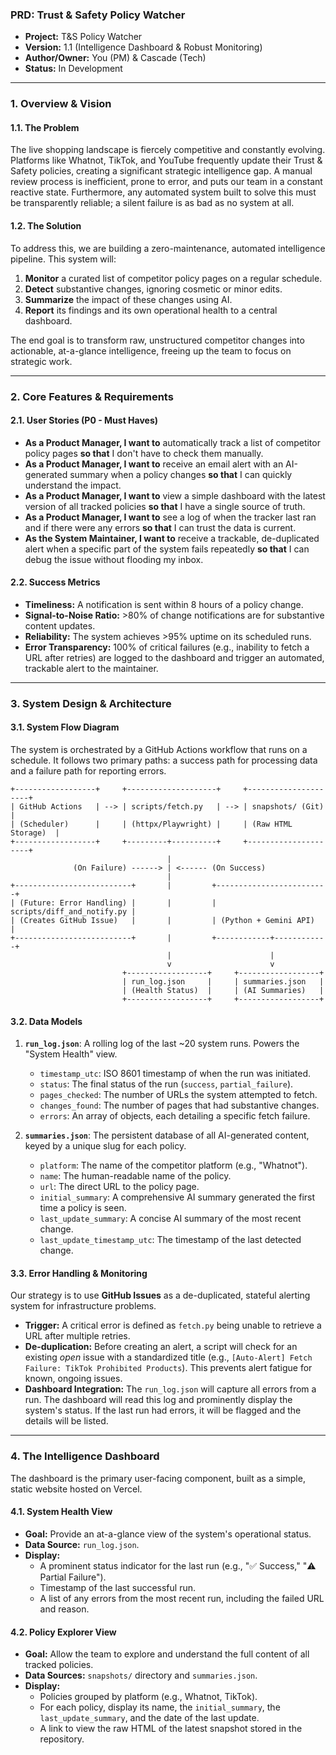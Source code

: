 ### **PRD: Trust & Safety Policy Watcher**

*   **Project:** T&S Policy Watcher
*   **Version:** 1.1 (Intelligence Dashboard & Robust Monitoring)
*   **Author/Owner:** You (PM) & Cascade (Tech)
*   **Status:** In Development

---

### **1. Overview & Vision**

#### **1.1. The Problem**
The live shopping landscape is fiercely competitive and constantly evolving. Platforms like Whatnot, TikTok, and YouTube frequently update their Trust & Safety policies, creating a significant strategic intelligence gap. A manual review process is inefficient, prone to error, and puts our team in a constant reactive state. Furthermore, any automated system built to solve this must be transparently reliable; a silent failure is as bad as no system at all.

#### **1.2. The Solution**
To address this, we are building a zero-maintenance, automated intelligence pipeline. This system will:
1.  **Monitor** a curated list of competitor policy pages on a regular schedule.
2.  **Detect** substantive changes, ignoring cosmetic or minor edits.
3.  **Summarize** the impact of these changes using AI.
4.  **Report** its findings and its own operational health to a central dashboard.

The end goal is to transform raw, unstructured competitor changes into actionable, at-a-glance intelligence, freeing up the team to focus on strategic work.

---

### **2. Core Features & Requirements**

#### **2.1. User Stories (P0 - Must Haves)**
*   **As a Product Manager, I want to** automatically track a list of competitor policy pages **so that** I don't have to check them manually.
*   **As a Product Manager, I want to** receive an email alert with an AI-generated summary when a policy changes **so that** I can quickly understand the impact.
*   **As a Product Manager, I want to** view a simple dashboard with the latest version of all tracked policies **so that** I have a single source of truth.
*   **As a Product Manager, I want to** see a log of when the tracker last ran and if there were any errors **so that** I can trust the data is current.
*   **As the System Maintainer, I want to** receive a trackable, de-duplicated alert when a specific part of the system fails repeatedly **so that** I can debug the issue without flooding my inbox.

#### **2.2. Success Metrics**
*   **Timeliness:** A notification is sent within 8 hours of a policy change.
*   **Signal-to-Noise Ratio:** >80% of change notifications are for substantive content updates.
*   **Reliability:** The system achieves >95% uptime on its scheduled runs.
*   **Error Transparency:** 100% of critical failures (e.g., inability to fetch a URL after retries) are logged to the dashboard and trigger an automated, trackable alert to the maintainer.

---

### **3. System Design & Architecture**

#### **3.1. System Flow Diagram**

The system is orchestrated by a GitHub Actions workflow that runs on a schedule. It follows two primary paths: a success path for processing data and a failure path for reporting errors.

```
+------------------+     +--------------------+     +---------------------+
| GitHub Actions   | --> | scripts/fetch.py   | --> | snapshots/ (Git)    |
| (Scheduler)      |     | (httpx/Playwright) |     | (Raw HTML Storage)  |
+------------------+     +---------+----------+     +---------------------+
                                   |
              (On Failure) ------> | <------ (On Success)
                                   |
+--------------------------+       |         +-------------------------+
| (Future: Error Handling) |       |         | scripts/diff_and_notify.py |
| (Creates GitHub Issue)   |       |         | (Python + Gemini API)   |
+--------------------------+       |         +------------+------------+
                                   |                      |
                                   v                      v
                         +------------------+     +------------------+
                         | run_log.json     |     | summaries.json   |
                         | (Health Status)  |     | (AI Summaries)   |
                         +------------------+     +------------------+
```

#### **3.2. Data Models**

1.  **`run_log.json`**: A rolling log of the last ~20 system runs. Powers the "System Health" view.
    *   `timestamp_utc`: ISO 8601 timestamp of when the run was initiated.
    *   `status`: The final status of the run (`success`, `partial_failure`).
    *   `pages_checked`: The number of URLs the system attempted to fetch.
    *   `changes_found`: The number of pages that had substantive changes.
    *   `errors`: An array of objects, each detailing a specific fetch failure.

2.  **`summaries.json`**: The persistent database of all AI-generated content, keyed by a unique slug for each policy.
    *   `platform`: The name of the competitor platform (e.g., "Whatnot").
    *   `name`: The human-readable name of the policy.
    *   `url`: The direct URL to the policy page.
    *   `initial_summary`: A comprehensive AI summary generated the first time a policy is seen.
    *   `last_update_summary`: A concise AI summary of the most recent change.
    *   `last_update_timestamp_utc`: The timestamp of the last detected change.

#### **3.3. Error Handling & Monitoring**

Our strategy is to use **GitHub Issues** as a de-duplicated, stateful alerting system for infrastructure problems.

*   **Trigger:** A critical error is defined as `fetch.py` being unable to retrieve a URL after multiple retries.
*   **De-duplication:** Before creating an alert, a script will check for an existing *open* issue with a standardized title (e.g., `[Auto-Alert] Fetch Failure: TikTok Prohibited Products`). This prevents alert fatigue for known, ongoing issues.
*   **Dashboard Integration:** The `run_log.json` will capture all errors from a run. The dashboard will read this log and prominently display the system's status. If the last run had errors, it will be flagged and the details will be listed.

---

### **4. The Intelligence Dashboard**

The dashboard is the primary user-facing component, built as a simple, static website hosted on Vercel.

#### **4.1. System Health View**
*   **Goal:** Provide an at-a-glance view of the system's operational status.
*   **Data Source:** `run_log.json`.
*   **Display:**
    *   A prominent status indicator for the last run (e.g., "✅ Success," "⚠️ Partial Failure").
    *   Timestamp of the last successful run.
    *   A list of any errors from the most recent run, including the failed URL and reason.

#### **4.2. Policy Explorer View**
*   **Goal:** Allow the team to explore and understand the full content of all tracked policies.
*   **Data Sources:** `snapshots/` directory and `summaries.json`.
*   **Display:**
    *   Policies grouped by platform (e.g., Whatnot, TikTok).
    *   For each policy, display its name, the `initial_summary`, the `last_update_summary`, and the date of the last update.
    *   A link to view the raw HTML of the latest snapshot stored in the repository.